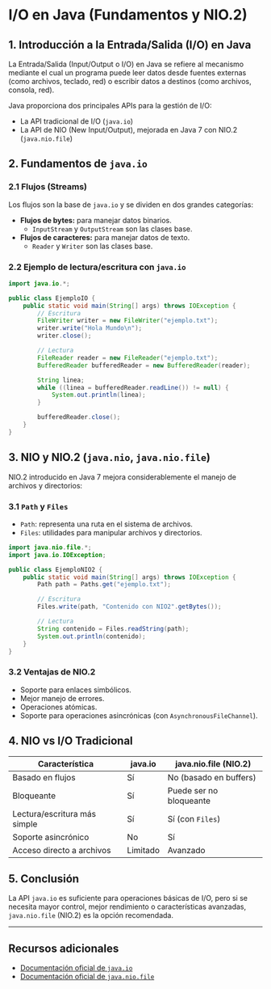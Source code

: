 # I/O en Java (Fundamentos y NIO.2)

## 1. Introducción a la Entrada/Salida (I/O) en Java

La Entrada/Salida (Input/Output o I/O) en Java se refiere al mecanismo mediante el cual un programa puede leer datos desde fuentes externas (como archivos, teclado, red) o escribir datos a destinos (como archivos, consola, red).

Java proporciona dos principales APIs para la gestión de I/O:

- La API tradicional de I/O (`java.io`)
- La API de NIO (New Input/Output), mejorada en Java 7 con NIO.2 (`java.nio.file`)

## 2. Fundamentos de `java.io`

### 2.1 Flujos (Streams)

Los flujos son la base de `java.io` y se dividen en dos grandes categorías:

- **Flujos de bytes:** para manejar datos binarios.
  - `InputStream` y `OutputStream` son las clases base.
- **Flujos de caracteres:** para manejar datos de texto.
  - `Reader` y `Writer` son las clases base.

### 2.2 Ejemplo de lectura/escritura con `java.io`

```java
import java.io.*;

public class EjemploIO {
    public static void main(String[] args) throws IOException {
        // Escritura
        FileWriter writer = new FileWriter("ejemplo.txt");
        writer.write("Hola Mundo\n");
        writer.close();

        // Lectura
        FileReader reader = new FileReader("ejemplo.txt");
        BufferedReader bufferedReader = new BufferedReader(reader);

        String linea;
        while ((linea = bufferedReader.readLine()) != null) {
            System.out.println(linea);
        }

        bufferedReader.close();
    }
}
```

## 3. NIO y NIO.2 (`java.nio`, `java.nio.file`)

NIO.2 introducido en Java 7 mejora considerablemente el manejo de archivos y directorios:

### 3.1 `Path` y `Files`

- `Path`: representa una ruta en el sistema de archivos.
- `Files`: utilidades para manipular archivos y directorios.

```java
import java.nio.file.*;
import java.io.IOException;

public class EjemploNIO2 {
    public static void main(String[] args) throws IOException {
        Path path = Paths.get("ejemplo.txt");

        // Escritura
        Files.write(path, "Contenido con NIO2".getBytes());

        // Lectura
        String contenido = Files.readString(path);
        System.out.println(contenido);
    }
}
```

### 3.2 Ventajas de NIO.2

- Soporte para enlaces simbólicos.
- Mejor manejo de errores.
- Operaciones atómicas.
- Soporte para operaciones asincrónicas (con `AsynchronousFileChannel`).

## 4. NIO vs I/O Tradicional

| Característica               | java.io  | java.nio.file (NIO.2)   |
| ---------------------------- | -------- | ----------------------- |
| Basado en flujos             | Sí       | No (basado en buffers)  |
| Bloqueante                   | Sí       | Puede ser no bloqueante |
| Lectura/escritura más simple | Sí       | Sí (con `Files`)        |
| Soporte asincrónico          | No       | Sí                      |
| Acceso directo a archivos    | Limitado | Avanzado                |

## 5. Conclusión

La API `java.io` es suficiente para operaciones básicas de I/O, pero si se necesita mayor control, mejor rendimiento o características avanzadas, `java.nio.file` (NIO.2) es la opción recomendada.

---

## Recursos adicionales

- [Documentación oficial de ](https://docs.oracle.com/javase/8/docs/api/java/io/package-summary.html)[`java.io`](https://docs.oracle.com/javase/8/docs/api/java/io/package-summary.html)
- [Documentación oficial de ](https://docs.oracle.com/javase/8/docs/api/java/nio/file/package-summary.html)[`java.nio.file`](https://docs.oracle.com/javase/8/docs/api/java/nio/file/package-summary.html)

